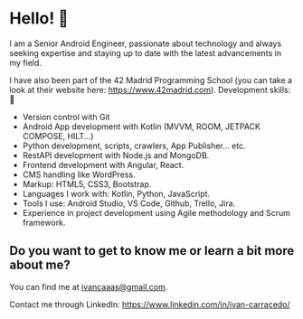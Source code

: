 # Hello! 👋

I am a Senior Android Engineer, passionate about technology and always seeking expertise and staying up to date with the latest advancements in my field.

I have also been part of the 42 Madrid Programming School (you can take a look at their website here: https://www.42madrid.com).
Development skills: 🔭

- Version control with Git
- Android App development with Kotlin (MVVM, ROOM, JETPACK COMPOSE, HILT...)
- Python development, scripts, crawlers, App Publisher... etc.
- RestAPI development with Node.js and MongoDB.
- Frontend development with Angular, React.
- CMS handling like WordPress.
- Markup: HTML5, CSS3, Bootstrap.
- Languages I work with: Kotlin, Python, JavaScript.
- Tools I use: Android Studio, VS Code, Github, Trello, Jira.
- Experience in project development using Agile methodology and Scrum framework.

## Do you want to get to know me or learn a bit more about me?

You can find me at ivancaaas@gmail.com.

Contact me through LinkedIn: https://www.linkedin.com/in/ivan-carracedo/
